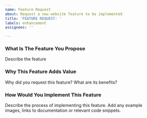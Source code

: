 ```yaml
---
name: Feature Request
about: Request a new website feature to be implemented
title: 'FEATURE REQUEST: '
labels: enhancement
assignees: ''

---
```


### What Is The Feature You Propose

Describe the feature

### Why This Feature Adds Value

Why did you request this feature? What are its benefits?

### How Would You Implement This Feature

Describe the process of implementing this feature. Add any example images, links to documentation or relevant code snippets.
